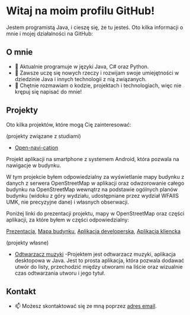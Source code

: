 # Witaj na moim profilu GitHub!

Jestem programistą Java, i cieszę się, że tu jesteś. Oto kilka informacji o mnie i mojej działalności na GitHub:

## O mnie

- 🚀 Aktualnie programuje w języki Java, C# oraz Python.
- 🌱 Zawsze uczę się nowych rzeczy i rozwijam swoje umiejętności w dziedzinie Java i innych technologii z nią związanych.
- 💬 Chętnie rozmawiam o kodzie, projektach i technologiach, więc nie krępuj się napisać do mnie!

## Projekty

Oto kilka projektów, które mogą Cię zainteresować: 

(projekty związane z studiami)
- [Open-navi-cation](https://github.com/Nawigacja-PO-UMK)

Projekt aplikacji na smartphone z systemem Android, która pozwala na nawigacje w budynku.

W tym projekcie byłem odpowiedzialny za wyświetlanie mapy budynku z danych z serwera OpenStreetMap w aplikacji oraz odwzorowanie całego budynku na OpenStreetMap wewnątrz na podstawie ogólnych planów budynku (widoku z góry wydziału, udostępniane przez wydział WFAIIS UMK, nie precyzyjne dane) i własnych obserwacji.

Poniżej linki do prezentacji projektu, mapy w OpenStreetMap oraz części aplikacji, za które byłem w części odpowiedzialny: 

[Prezentacja](https://umkt-my.sharepoint.com/:p:/g/personal/296735_o365_stud_umk_pl/EfAjWuVbc9FFq2ON9bT4tmUB_VdQsaUJP-z1HadTK4hfvg?e=JRRhpL), [Mapa budynku](https://openlevelup.net/?l=0#20/53.01725/18.60306), [Aplikacja developerska](https://github.com/Nawigacja-PO-UMK/aplikacja_deweloperska), [Aplikacja kliencka](https://github.com/Nawigacja-PO-UMK/aplikacja_kliencka-)

(projekty własne)
- [Odtwarzacz muzyki](https://github.com/Totafrill/Odtwarzacz-muzyki)
-Projektem jest odtwarzacz muzyki, aplikacja desktopowa w Java. Jest to prosta aplikacja, która pozwala dodawać utwór do listy, przechodzić między utworami na liście oraz wizualnie czas odtwarzania utworu i jego tytuł.

## Kontakt

- 📫 Możesz skontaktować się ze mną poprzez [adres email](mailto:patryk.czajkowski.214@gmail.com).
